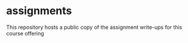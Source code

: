 # assignments
This repository hosts a public copy of the assignment write-ups for this course offering
